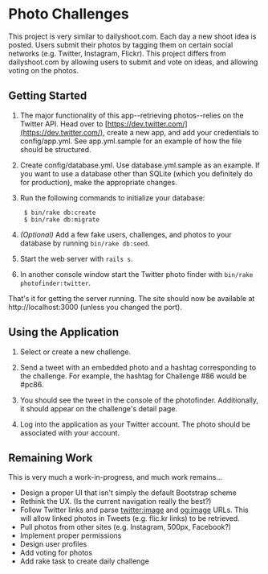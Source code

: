 Photo Challenges
================

This project is very similar to dailyshoot.com. Each day a new shoot idea is posted. Users submit their photos by tagging them on certain social networks (e.g. Twitter, Instagram, Flickr). This project differs from dailyshoot.com by allowing users to submit and vote on ideas, and allowing voting on the photos.


Getting Started
---------------

1. The major functionality of this app--retrieving photos--relies on the Twitter API. Head over to [https://dev.twitter.com/](https://dev.twitter.com/), create a new app, and add your credentials to config/app.yml. See app.yml.sample for an example of how the file should be structured.

2. Create config/database.yml. Use database.yml.sample as an example. If you want to use a database other than SQLite (which you definitely do for production), make the appropriate changes. 

3. Run the following commands to initialize your database:

        $ bin/rake db:create
        $ bin/rake db:migrate

4. *(Optional)* Add a few fake users, challenges, and photos to your database by running `bin/rake db:seed`.

5. Start the web server with `rails s`.

6. In another console window start the Twitter photo finder with `bin/rake photofinder:twitter`.

That's it for getting the server running. The site should now be available at http://localhost:3000 (unless you changed the port).


Using the Application
---------------------

1. Select or create a new challenge.

2. Send a tweet with an embedded photo and a hashtag corresponding to the challenge. For example, the hashtag for Challenge #86 would be #pc86.

3. You should see the tweet in the console of the photofinder. Additionally, it should appear on the challenge's detail page.

4. Log into the application as your Twitter account. The photo should be associated with your account.


Remaining Work
--------------

This is very much a work-in-progress, and much work remains...

* Design a proper UI that isn't simply the default Bootstrap scheme
* Rethink the UX. (Is the current navigation really the best?)
* Follow Twitter links and parse <twitter:image> and <og:image> URLs. This will allow linked photos in Tweets (e.g. flic.kr links) to be retrieved.
* Pull photos from other sites (e.g. Instagram, 500px, Facebook?)
* Implement proper permissions
* Design user profiles
* Add voting for photos
* Add rake task to create daily challenge
